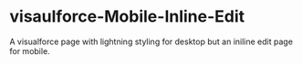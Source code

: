 # visaulforce-Mobile-Inline-Edit
A visualforce page with lightning styling for desktop but an iniline edit page for mobile.
